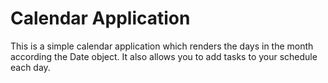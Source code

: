 # Calendar Application

This is a simple calendar application which renders the days in the month according the Date object. It also allows you to add tasks to your schedule each day.